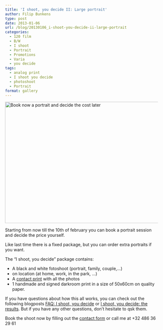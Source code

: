 ```yaml
---
title: 'I shoot, you decide II: Large portrait'
author: Filip Bunkens
type: post
date: 2013-01-06
url: /blog/20130106_i-shoot-you-decide-ii-large-portrait
categories:
  - 120 film
  - B/W
  - I shoot
  - Portrait
  - Promotions
  - Varia
  - you decide
tags:
  - analog print
  - I shoot you decide
  - photoshoot
  - Portrait
format: gallery
---
```

[<img src="/wp-content/uploads/2013/01/ISYD-II.jpg" alt="Book now a portrait and decide the cost later" width="600" height="400" class="alignnone size-full wp-image-569" />][1]

Starting from now till the 10th of february you can book a portrait session and decide the price yourself.

Like last time there is a fixed package, but you can order extra portraits if you want.

The &#8220;I shoot, you decide&#8221; package contains:

  * A black and white fotoshoot (portrait, family, couple,&#8230;)
  * on location (at home, work, in the park, …)
  * A <a href="http://en.wikipedia.org/wiki/Contact_print" title="Contact print on wikipedia" rel="none">contact print</a> with all the photos
  * 1 handmade and signed darkroom print in a size of 50x60cm on quality paper.

If you have questions about how this all works, you can check out the following blogposts <a href="http://pitslamp.com/blog/20121128_faq-i-shoot-you-decide" title="FAQ: I shoot, you decide: PitsLamp Photography" rel="me">FAQ: I shoot, you decide</a> or <a href="http://pitslamp.com/blog/20130103_i-shoot-you-decide-the-results" title="I shoot, you decide: the results: PitsLamp Photography" rel="Me">I shoot, you decide: the results</a>. But if you have any other questions, don&#8217;t hesitate to qsk them.

Book the shoot now by filling out the <a href="http://www.pitslamp.com/contact" title="Contact form" rel="me">contact form</a> or call me at +32 486 36 29 61

 [1]: /wp-content/uploads/2013/01/ISYD-II.jpg